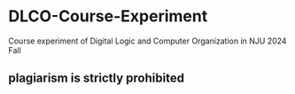 # DLCO-Course-Experiment
Course experiment of Digital Logic and Computer Organization in NJU 2024 Fall

## plagiarism is strictly prohibited
